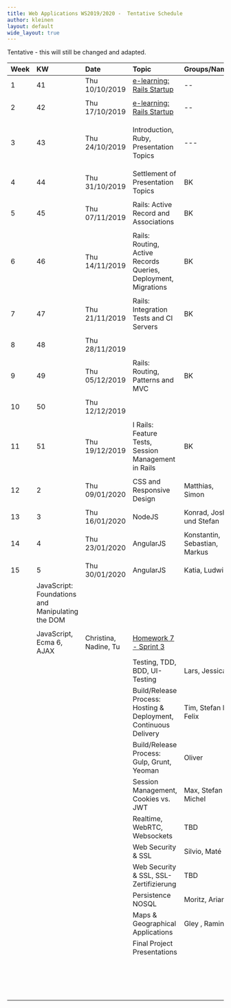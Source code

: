 ```yaml
---
title: Web Applications WS2019/2020 -  Tentative Schedule
author: kleinen
layout: default
wide_layout: true
---
```


Tentative - this will still be changed and adapted.


| Week | KW                                               | Date                  | Topic                                                             | Groups/Names                  | Homework                                                                                                             |
|:-----|:-------------------------------------------------|:----------------------|:------------------------------------------------------------------|:------------------------------|:---------------------------------------------------------------------------------------------------------------------|
| 1    | 41                                               | Thu 10/10/2019        | [e-learning: Rails Startup](../#schedule)                         | --                            | --                                                                                                                   |
|      |                                                  |                       |                                                                   |                               |                                                                                                                      |
| 2    | 42                                               | Thu 17/10/2019        | [e-learning: Rails Startup](../#schedule)                         | --                            | --                                                                                                                   |
|      |                                                  |                       |                                                                   |                               |                                                                                                                      |
| 3    | 43                                               | Thu 24/10/2019        | Introduction, Ruby, Presentation Topics                           | ---                           | Find Topic and Group for Rails Project (Moodle), [Ruby Koans](https://github.com/htw-imi-wt1wa-ws2015/ruby-learning) |
|      |                                                  |                       |                                                                   |                               |                                                                                                                      |
| 4    | 44                                               | Thu 31/10/2019        | Settlement of Presentation Topics                                 | BK                            | [Homework 1](../homework/week1)                                                                                      |
|      |                                                  |                       |                                                                   |                               |                                                                                                                      |
| 5    | 45                                               | Thu 07/11/2019        | Rails: Active Record and Associations                             | BK                            |                                                                                                                      |
|      |                                                  |                       |                                                                   |                               |                                                                                                                      |
| 6    | 46                                               | Thu 14/11/2019        | Rails: Routing, Active Records Queries, Deployment, Migrations    | BK                            | [Homework 2](../homework/week2)                                                                                      |
|      |                                                  |                       |                                                                   |                               |                                                                                                                      |
| 7    | 47                                               | Thu 21/11/2019        | Rails: Integration Tests and CI Servers                           | BK                            |                                                                                                                      |
|      |                                                  |                       |                                                                   |                               |                                                                                                                      |
| 8    | 48                                               | Thu 28/11/2019        |                                                                   |                               |                                                                                                                      |
|      |                                                  |                       |                                                                   |                               |                                                                                                                      |
| 9    | 49                                               | Thu 05/12/2019        | Rails: Routing, Patterns and  MVC                                 | BK                            | [Homework 3](../homework/week3)                                                                                      |
|      |                                                  |                       |                                                                   |                               |                                                                                                                      |
| 10   | 50                                               | Thu 12/12/2019        |                                                                   |                               |                                                                                                                      |
|      |                                                  |                       |                                                                   |                               |                                                                                                                      |
| 11   | 51                                               | Thu 19/12/2019        | I  Rails: Feature Tests, Session Management in Rails              | BK                            | [Homework 4](../homework/week4)                                                                                      |
|      |                                                  |                       |                                                                   |                               |                                                                                                                      |
| 12   | 2                                                | Thu 09/01/2020        | CSS and Responsive Design                                         | Matthias, Simon               |                                                                                                                      |
|      |                                                  |                       |                                                                   |                               |                                                                                                                      |
| 13   | 3                                                | Thu 16/01/2020        | NodeJS                                                            | Konrad, Joshua und Stefan     | [Homework 5 - Sprint 1](../homework/week5)                                                                           |
|      |                                                  |                       |                                                                   |                               |                                                                                                                      |
| 14   | 4                                                | Thu 23/01/2020        | AngularJS                                                         | Konstantin, Sebastian, Markus |                                                                                                                      |
|      |                                                  |                       |                                                                   |                               |                                                                                                                      |
| 15   | 5                                                | Thu 30/01/2020        | AngularJS                                                         | Katia, Ludwig                 | [Homework 6 - Sprint 2](../homework/week6)                                                                           |
|      | JavaScript: Foundations and Manipulating the DOM |                       |                                                                   |                               |                                                                                                                      |
|      |                                                  |                       |                                                                   |                               |                                                                                                                      |
|      | JavaScript, Ecma 6, AJAX                         | Christina, Nadine, Tu | [Homework 7 - Sprint 3](../homework/week7)                        |                               |                                                                                                                      |
|      |                                                  |                       | Testing, TDD, BDD, UI-Testing                                     | Lars, Jessica                 |                                                                                                                      |
|      |                                                  |                       | Build/Release Process:  Hosting & Deployment, Continuous Delivery | Tim, Stefan K., Felix         | [Homework 8 - Sprint 4](../homework/week8)                                                                           |
|      |                                                  |                       | Build/Release Process: Gulp, Grunt, Yeoman                        | Oliver                        |                                                                                                                      |
|      |                                                  |                       | Session Management, Cookies vs. JWT                               | Max, Stefan N., Michel        | Homework 9 - Sprint 5                                                                                                |
|      |                                                  |                       | Realtime, WebRTC, Websockets                                      | TBD                           |                                                                                                                      |
|      |                                                  |                       | Web Security & SSL                                                | Silvio, Maté                  | [Homework 10 - Sprint 6](../homework/week10)                                                                         |
|      |                                                  |                       | Web Security & SSL, SSL-Zertifizierung                            | TBD                           |                                                                                                                      |
|      |                                                  |                       | Persistence NOSQL                                                 | Moritz, Arian                 | [Homework 11 - Sprint 7](../homework/week11)                                                                         |
|      |                                                  |                       | Maps & Geographical Applications                                  | Gley , Ramin                  |                                                                                                                      |
|      |                                                  |                       | Final Project Presentations                                       |                               |                                                                                                                      |
|      |                                                  |                       |                                                                   |                               |                                                                                                                      |
|      |                                                  |                       |                                                                   |                               | Final Reports Due (Sprint 7 and Presentations)                                                                       |
|      |                                                  |                       |                                                                   |                               |                                                                                                                      |
